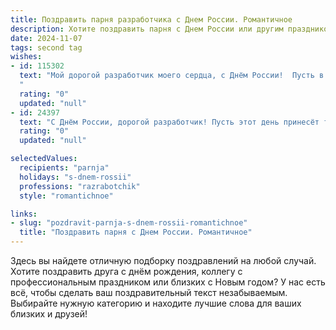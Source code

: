```yaml
---
title: Поздравить парня разработчика с Днем России. Романтичное
description: Хотите поздравить парня с Днем России или другим праздником? Наш ИИ создаст незабываемое поздравление, а вы обязательно выделитесь среди других.  
date: 2024-11-07
tags: second tag
wishes:
- id: 115302
  text: "Мой дорогой разработчик моего сердца, с Днём России!  Пусть в твоей жизни, как в идеально отлаженном коде, всегда царит гармония, а любовь к Родине и ко мне будет неизменной константой.  Пусть этот праздник наполнит тебя счастьем,  а я буду твоим самым прекрасным багом, который ты никогда не захочешь исправлять.  Люблю тебя!
  "
  rating: "0"
  updated: "null"
- id: 24397
  text: "С Днём России, дорогой разработчик! Пусть этот день принесёт тебе не только радость и праздник, но и вдохновение к новым свершениям. Твои проекты, как и наша страна, процветают и растут, а твоя любовь к своему делу делает мир лучше. Пусть каждый твой код будет успешным, а каждый твой шаг — шагом к новым вершинам. С любовью и теплом в сердце поздравляю тебя сегодня!"
  rating: "0"
  updated: "null"

selectedValues:
  recipients: "parnja"
  holidays: "s-dnem-rossii"
  professions: "razrabotchik"
  style: "romantichnoe"

links:
- slug: "pozdravit-parnja-s-dnem-rossii-romantichnoe"
  title: "Поздравить парня с Днем России. Романтичное"
---
```


Здесь вы найдете отличную подборку поздравлений на любой случай.
Хотите поздравить друга с днём рождения, коллегу с профессиональным праздником или близких с Новым годом? У нас есть всё, чтобы сделать ваш поздравительный текст незабываемым. Выбирайте нужную категорию и находите лучшие слова для ваших близких и друзей!
